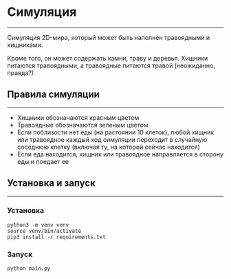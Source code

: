 # Симуляция

---

Симуляция 2D-мира, который может быть наполнен травоядными и хищниками.

Кроме того, он может содержать камни, траву и деревья. Хищники питаются травоядными, а травоядные питаются травой (неожиданно, правда?)

## Правила симуляции

---

- Хищники обозначаются красным цветом
- Травоядные обозначаются зеленым цветом
- Если поблизости нет еды (на растоянии 10 клеток), любой хищник или травоядное каждый ход симуляции переходит в случайную соседнюю клетку (включая ту, на которой сейчас находится)
- Если еда находится, хищник или травоядное направляется в сторону еды и поедает ее

## Установка и запуск

---

### Установка
```
python3 -m venv venv
source venv/bin/activate
pip3 install -r requirements.txt
```
### Запуск
```
python main.py
```
